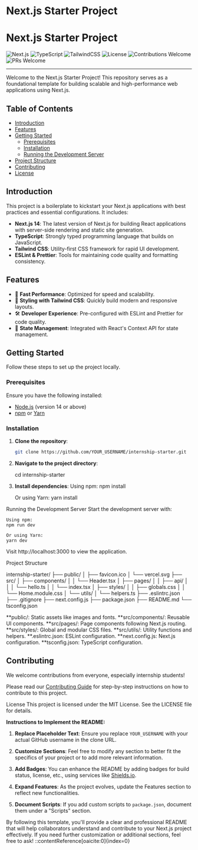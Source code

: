 # Next.js Starter Project

# Next.js Starter Project

![Next.js](https://img.shields.io/badge/Next.js-14-blue?logo=next.js)
![TypeScript](https://img.shields.io/badge/TypeScript-4.x-blue?logo=typescript)
![TailwindCSS](https://img.shields.io/badge/TailwindCSS-3.x-blue?logo=tailwindcss)
![License](https://img.shields.io/badge/License-MIT-green)
![Contributions Welcome](https://img.shields.io/badge/Contributions-Welcome-brightgreen)
![PRs Welcome](https://img.shields.io/badge/PRs-Welcome-blue)

---

Welcome to the Next.js Starter Project! This repository serves as a foundational template for building scalable and high-performance web applications using Next.js.

## Table of Contents

- [Introduction](#introduction)
- [Features](#features)
- [Getting Started](#getting-started)
  - [Prerequisites](#prerequisites)
  - [Installation](#installation)
  - [Running the Development Server](#running-the-development-server)
- [Project Structure](#project-structure)
- [Contributing](#contributing)
- [License](#license)

## Introduction

This project is a boilerplate to kickstart your Next.js applications with best practices and essential configurations. It includes:

- **Next.js 14**: The latest version of Next.js for building React applications with server-side rendering and static site generation.
- **TypeScript**: Strongly typed programming language that builds on JavaScript.
- **Tailwind CSS**: Utility-first CSS framework for rapid UI development.
- **ESLint & Prettier**: Tools for maintaining code quality and formatting consistency.

## Features

- 🚀 **Fast Performance**: Optimized for speed and scalability.
- 🎨 **Styling with Tailwind CSS**: Quickly build modern and responsive layouts.
- 🛠 **Developer Experience**: Pre-configured with ESLint and Prettier for code quality.
- 🔄 **State Management**: Integrated with React's Context API for state management.

## Getting Started

Follow these steps to set up the project locally.

### Prerequisites

Ensure you have the following installed:

- [Node.js](https://nodejs.org/) (version 14 or above)
- [npm](https://www.npmjs.com/) or [Yarn](https://yarnpkg.com/)

### Installation

1. **Clone the repository**:

   ```bash
   git clone https://github.com/YOUR_USERNAME/internship-starter.git

   ```

2. **Navigate to the project directory**:

   cd internship-starter

3. **Install dependencies**:
   Using npm:
   npm install

   Or using Yarn:
   yarn install

Running the Development Server
Start the development server with:

    Using npm:
    npm run dev

    Or using Yarn:
    yarn dev

Visit http://localhost:3000 to view the application.

Project Structure

internship-starter/
├── public/
│ ├── favicon.ico
│ └── vercel.svg
├── src/
│ ├── components/
│ │ └── Header.tsx
│ ├── pages/
│ │ ├── api/
│ │ │ └── hello.ts
│ │ └── index.tsx
│ ├── styles/
│ │ ├── globals.css
│ │ └── Home.module.css
│ └── utils/
│ └── helpers.ts
├── .eslintrc.json
├── .gitignore
├── next.config.js
├── package.json
├── README.md
└── tsconfig.json

**public/: Static assets like images and fonts.
**src/components/: Reusable UI components.
**src/pages/: Page components following Next.js routing.
**src/styles/: Global and modular CSS files.
**src/utils/: Utility functions and helpers.
**.eslintrc.json: ESLint configuration.
**next.config.js: Next.js configuration.
**tsconfig.json: TypeScript configuration.

## Contributing

We welcome contributions from everyone, especially internship students!

Please read our [Contributing Guide](./CONTRIBUTING.md) for step-by-step instructions on how to contribute to this project.

License
This project is licensed under the MIT License. See the LICENSE file for details.

**Instructions to Implement the README:**

1. **Replace Placeholder Text**: Ensure you replace `YOUR_USERNAME` with your actual GitHub username in the clone URL.

2. **Customize Sections**: Feel free to modify any section to better fit the specifics of your project or to add more relevant information.

3. **Add Badges**: You can enhance the README by adding badges for build status, license, etc., using services like [Shields.io](https://shields.io/).

4. **Expand Features**: As the project evolves, update the Features section to reflect new functionalities.

5. **Document Scripts**: If you add custom scripts to `package.json`, document them under a "Scripts" section.

By following this template, you'll provide a clear and professional README that will help collaborators understand and contribute to your Next.js project effectively. If you need further customization or additional sections, feel free to ask!
::contentReference[oaicite:0]{index=0}
